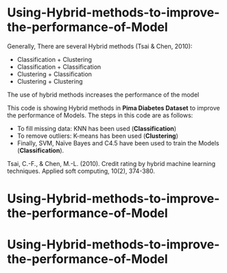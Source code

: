 # Using-Hybrid-methods-to-improve-the-performance-of-Model
Generally, There are several Hybrid methods (Tsai & Chen, 2010):
- Classification + Clustering
- Classification + Classification
- Clustering + Classification
- Clustering + Clustering


The use of hybrid methods increases the performance of the model

This code is showing Hybrid methods in **Pima Diabetes Dataset** to improve the performance of Models. The steps in this code are as follows: 

- To fill missing data: KNN has been used (**Classification**)
- To remove outliers: K-means has been used (**Clustering**)
- Finally, SVM, Naïve Bayes and C4.5 have been used to train the Models (**Classification**).




Tsai, C.-F., & Chen, M.-L. (2010). Credit rating by hybrid machine learning techniques. Applied soft computing, 10(2), 374-380. 

# Using-Hybrid-methods-to-improve-the-performance-of-Model
# Using-Hybrid-methods-to-improve-the-performance-of-Model
